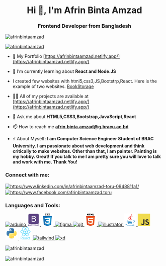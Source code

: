 <h1 align="center">Hi 👋, I'm Afrin Binta Amzad</h1>
<h3 align="center">Frontend Developer from Bangladesh</h3>

<p align="left"> <img src="https://komarev.com/ghpvc/?username=afrinbintaamzad&label=Profile%20views&color=0e75b6&style=flat" alt="afrinbintaamzad" /> </p>

<p align="left"> <a href="https://github.com/ryo-ma/github-profile-trophy"><img src="https://github-profile-trophy.vercel.app/?username=afrinbintaamzad" alt="afrinbintaamzad" /></a> </p>

- 🔭 My Portfolio [https://afrinbintaamzad.netlify.app/](https://afrinbintaamzad.netlify.app/)

- 🌱 I’m currently learning about **React and Node.JS**

- I created few websites with html5,css3,JS,Bootstrp,React. Here is the example of two websites. [BookStorage](https://affectionate-curie-51e274.netlify.app)

- 👨‍💻 All of my projects are available at [https://afrinbintaamzad.netlify.app/](https://afrinbintaamzad.netlify.app/)

- 💬 Ask me about **HTML5,CSS3,Bootstrap,JavaScript,React**

- 📫 How to reach me **afrin.binta.amzad@g.bracu.ac.bd**

- ⚡ About Myself: **I am Computer Science Engineer Student of BRAC University. I am passionate about web development and think critically to make websites. Other than that, I am painter. Painting is my hobby. Great! If you talk to me I am pretty sure you will love to talk and work with me. Thank You!**

<h3 align="left">Connect with me:</h3>
<p align="left">
<a href="https://linkedin.com/in/https://www.linkedin.com/in/afrinbintaamzad-toru-0948811a1/" target="blank"><img align="center" src="https://raw.githubusercontent.com/rahuldkjain/github-profile-readme-generator/master/src/images/icons/Social/linked-in-alt.svg" alt="https://www.linkedin.com/in/afrinbintaamzad-toru-0948811a1/" height="30" width="40" /></a>
<a href="https://fb.com/https://www.facebook.com/afrinbintaamzad.toru" target="blank"><img align="center" src="https://raw.githubusercontent.com/rahuldkjain/github-profile-readme-generator/master/src/images/icons/Social/facebook.svg" alt="https://www.facebook.com/afrinbintaamzad.toru" height="30" width="40" /></a>
</p>

<h3 align="left">Languages and Tools:</h3>
<p align="left"> <a href="https://www.arduino.cc/" target="_blank"> <img src="https://cdn.worldvectorlogo.com/logos/arduino-1.svg" alt="arduino" width="40" height="40"/> </a> <a href="https://getbootstrap.com" target="_blank"> <img src="https://raw.githubusercontent.com/devicons/devicon/master/icons/bootstrap/bootstrap-plain-wordmark.svg" alt="bootstrap" width="40" height="40"/> </a> <a href="https://www.w3schools.com/css/" target="_blank"> <img src="https://raw.githubusercontent.com/devicons/devicon/master/icons/css3/css3-original-wordmark.svg" alt="css3" width="40" height="40"/> </a> <a href="https://www.figma.com/" target="_blank"> <img src="https://www.vectorlogo.zone/logos/figma/figma-icon.svg" alt="figma" width="40" height="40"/> </a> <a href="https://git-scm.com/" target="_blank"> <img src="https://www.vectorlogo.zone/logos/git-scm/git-scm-icon.svg" alt="git" width="40" height="40"/> </a> <a href="https://www.w3.org/html/" target="_blank"> <img src="https://raw.githubusercontent.com/devicons/devicon/master/icons/html5/html5-original-wordmark.svg" alt="html5" width="40" height="40"/> </a> <a href="https://www.adobe.com/in/products/illustrator.html" target="_blank"> <img src="https://www.vectorlogo.zone/logos/adobe_illustrator/adobe_illustrator-icon.svg" alt="illustrator" width="40" height="40"/> </a> <a href="https://www.java.com" target="_blank"> <img src="https://raw.githubusercontent.com/devicons/devicon/master/icons/java/java-original.svg" alt="java" width="40" height="40"/> </a> <a href="https://developer.mozilla.org/en-US/docs/Web/JavaScript" target="_blank"> <img src="https://raw.githubusercontent.com/devicons/devicon/master/icons/javascript/javascript-original.svg" alt="javascript" width="40" height="40"/> </a> <a href="https://www.python.org" target="_blank"> <img src="https://raw.githubusercontent.com/devicons/devicon/master/icons/python/python-original.svg" alt="python" width="40" height="40"/> </a> <a href="https://reactjs.org/" target="_blank"> <img src="https://raw.githubusercontent.com/devicons/devicon/master/icons/react/react-original-wordmark.svg" alt="react" width="40" height="40"/> </a> <a href="https://tailwindcss.com/" target="_blank"> <img src="https://www.vectorlogo.zone/logos/tailwindcss/tailwindcss-icon.svg" alt="tailwind" width="40" height="40"/> </a> <a href="https://www.adobe.com/products/xd.html" target="_blank"> <img src="https://cdn.worldvectorlogo.com/logos/adobe-xd.svg" alt="xd" width="40" height="40"/> </a> </p>

<p><img align="center" src="https://github-readme-stats.vercel.app/api/top-langs?username=afrinbintaamzad&show_icons=true&locale=en&layout=compact" alt="afrinbintaamzad" /></p>

<p><img align="center" src="https://github-readme-streak-stats.herokuapp.com/?user=afrinbintaamzad&" alt="afrinbintaamzad" /></p>

